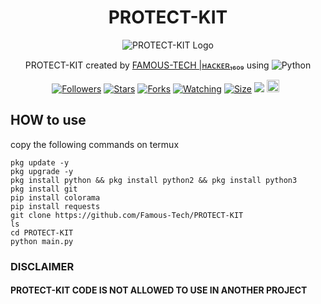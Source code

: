 <h1 align="center">PROTECT-KIT</h1> <p align="center"> <img src="https://telegra.ph/file/0029d741cc9f658bc7752.jpg" alt="PROTECT-KIT Logo"/> </p> <p align="center"> PROTECT-KIT created by <a href="https://github.com/Famous-Tech" target="_blank">FAMOUS-TECH |ʜᴀᴄᴋᴇʀ₁₆₀₉</a> using <img src="https://img.shields.io/badge/python-3670A0?style=for-the-badge&logo=python&logoColor=ffdd54" alt="Python"/> </p> <p align="center"> <a href="https://github.com/Famous-Tech/followers"><img title="Followers" src="https://img.shields.io/github/followers/Famous-Tech?color=red&style=flat-square"></a> <a href="https://github.com/Famous-Tech/PROTECT-KIT/stargazers/"><img title="Stars" src="https://img.shields.io/github/stars/Famous-Tech/PROTECT-KIT?color=blue&style=flat-square"></a> <a href="https://github.com/Famous-Tech/PROTECT-KIT/network/members"><img title="Forks" src="https://img.shields.io/github/forks/Famous-Tech/PROTECT-KIT?color=red&style=flat-square"></a> <a href="https://github.com/Famous-Tech/PROTECT-KIT/watchers"><img title="Watching" src="https://img.shields.io/github/watchers/Famous-Tech/PROTECT-KIT?label=Watchers&color=blue&style=flat-square"></a> <a href="https://github.com/Famous-Tech/PROTECT-KIT/"><img title="Size" src="https://img.shields.io/github/repo-size/Famous-Tech/PROTECT-KIT?style=flat-square&color=green"></a> <a href="https://hits.seeyoufarm.com"><img src="https://hits.seeyoufarm.com/api/count/incr/badge.svg?url=https%3A%2F%2Fgithub.com%2FFamous-Tech%2FPROTECT-KIT&count_bg=%2379C83D&title_bg=%23555555&icon=probot.svg&icon_color=%2300FF6D&title=hits&edge_flat=false"/></a> <a href="https://github.com/Famous-Tech/PROTECT-KIT/graphs/commit-activity"><img height="20" src="https://img.shields.io/badge/Maintained%3F-yes-green.svg"></a>&nbsp;&nbsp; </p>

## HOW to use 
copy the following commands on termux 
```
pkg update -y
pkg upgrade -y
pkg install python && pkg install python2 && pkg install python3
pkg install git
pip install colorama
pip install requests
git clone https://github.com/Famous-Tech/PROTECT-KIT
ls
cd PROTECT-KIT
python main.py
```
### DISCLAIMER 
#### PROTECT-KIT CODE IS NOT ALLOWED TO USE IN ANOTHER PROJECT 




